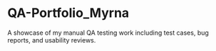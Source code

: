 # QA-Portfolio_Myrna
A showcase of my manual QA testing work including test cases, bug reports, and usability reviews.
